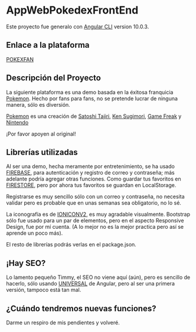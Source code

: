 # AppWebPokedexFrontEnd

Este proyecto fue generalo con [Angular CLI](https://github.com/angular/angular-cli) version 10.0.3.

## Enlace a la plataforma

[POKEXFAN](https://oplal.000webhostapp.com/)

## Descripción del Proyecto

La siguiente plataforma es una demo basada en la éxitosa franquicia [Pokemon](https://www.pokemon.com/el/). Hecho por fans para fans, no se pretende lucrar de ninguna manera, sólo es diversión.

[Pokemon](https://www.pokemon.com/el/) es una creación de [Satoshi Tajiri](https://es.wikipedia.org/wiki/Satoshi_Tajiri), [Ken Sugimori](https://es.wikipedia.org/wiki/Ken_Sugimori), [Game Freak](https://www.gamefreak.co.jp/) y [Nintendo](https://www.nintendo.com/)

¡Por favor apoyen al original!

## Librerías utilizadas

Al ser una demo, hecha meramente por entretenimiento, se ha usado [FIREBASE](https://firebase.google.com/), para autenticación y registro de correo y contraseña; más adelante podría agregar otras funciones. Como guardar tus favoritos en [FIRESTORE](https://firebase.google.com/docs/firestore?hl=es), pero por ahora tus favoritos se guardan en LocalStorage.

Registrarse es muy sencillo sólo con un correo y contraseña, no necesita validar pero es probable que en unas semanas sea obligatorio, no lo sé.

La iconografía es de [IONICONV2](https://ionicons.com/v2/), es muy agradable visualmente.
Bootstrap sólo fue usado para un par de elementos, pero en el aspecto Responsive Design, fue por mí cuenta. (A lo mejor no es la mejor practica pero así se aprende un poco más).

El resto de librerías podrás verlas en el package.json.


## ¡Hay SEO?

Lo lamento pequeño Timmy, el SEO no viene aquí (aún), pero es sencillo de hacerlo, sólo usando [UNIVERSAL](https://angular.io/guide/universal) de Angular, pero al ser una primera versión, tampoco está tan mal.

## ¿Cuándo tendremos nuevas funciones?

Darme un respiro de mis pendientes y volveré.


